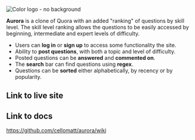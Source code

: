 ![Color logo - no background](https://user-images.githubusercontent.com/70561117/103392693-04dc4a00-4ad4-11eb-9bbb-9d213c1607ad.png)

**Aurora** is a clone of Quora with an added "ranking" of questions by skill level.
The skill level ranking allows the questions to be easily accessed by beginning, 
intermediate and expert levels of difficulty. 

* Users can **log in** or **sign up** to access some functionality the site.
* Ability to **post questions**, with both a topic and level of difficulty.
* Posted questions can be **answered** and **commented on**.
* The **search** bar can find questions using **regex**.  
* Questions can be **sorted** either alphabetically, by recency or
  by popularity.

## Link to live site


## Link to docs
https://github.com/cellomatt/aurora/wiki
